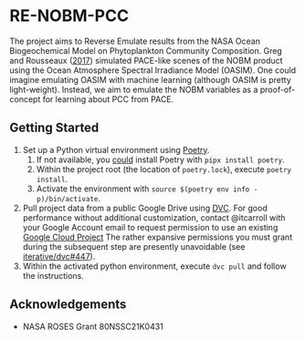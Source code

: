 # RE-NOBM-PCC

The project aims to Reverse Emulate results from the NASA Ocean Biogeochemical Model on Phytoplankton Community Composition.
Greg and Rousseaux ([2017](https://doi.org/10.3389/fmars.2017.00060)) simulated PACE-like scenes of the NOBM product using the Ocean Atmosphere Spectral Irradiance Model (OASIM).
One could imagine emulating OASIM with machine learning (although OASIM is pretty light-weight).
Instead, we aim to emulate the NOBM variables as a proof-of-concept for learning about PCC from PACE.

## Getting Started

1. Set up a Python virtual environment using [Poetry](https://python-poetry.org/).
    1. If not available, you [could](https://python-poetry.org/docs/#installing-with-pipx) install Poetry with `pipx install poetry`.
    1. Within the project root (the location of `poetry.lock`), execute `poetry install`.
    1. Activate the environment with `source $(poetry env info -p)/bin/activate`.
1. Pull project data from a public Google Drive using [DVC](https://dvc.org).
   For good performance without additional customization, contact @itcarroll with your Google Account email to request permission to use an existing [Google Cloud Project](https://dvc.org/doc/user-guide/setup-google-drive-remote#using-a-custom-google-cloud-project-recommended)
   The rather expansive permissions you must grant during the subsequent step are presently unavoidable (see [iterative/dvc#447](https://github.com/iterative/dvc/issues/4477)).
  1. Within the activated python environment, execute `dvc pull` and follow the instructions.

## Acknowledgements

- NASA ROSES Grant 80NSSC21K0431
